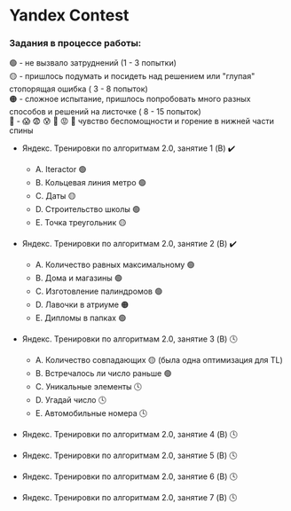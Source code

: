 # Yandex Contest

### Задания в процессе работы:

🟢 - не вызвало затруднений (1 - 3 попытки)  
🟡 - пришлось подумать и посидеть над решением или "глупая" стопорящая ошибка ( 3 - 8 попыток)  
🟠 - сложное испытание, пришлось попробовать много разных способов и решений на листочке ( 8 - 15 попыток)  
🔴 - 😱 😨 😰 🤯 😡 🤬 чувство беспомощности и горение в нижней части спины

- Яндекс. Тренировки по алгоритмам 2.0, занятие 1 (B) ✔️

  - A. Iteractor 🟢
  - B. Кольцевая линия метро 🟢
  - C. Даты 🟡
  - D. Строительство школы 🟢
  - E. Точка треугольник 🟡

- Яндекс. Тренировки по алгоритмам 2.0, занятие 2 (B) ✔️

  - A. Количество равных максимальному 🟢
  - B. Дома и магазины 🟢
  - C. Изготовление палиндромов 🟢
  - D. Лавочки в атриуме 🟠
  - E. Дипломы в папках 🟢

- Яндекс. Тренировки по алгоритмам 2.0, занятие 3 (B) 🕓

  - A. Количество совпадающих 🟡 (была одна оптимизация для TL)
  - B. Встречалось ли число раньше 🟢
  - C. Уникальные элементы 🕓
  - D. Угадай число 🕓
  - E. Автомобильные номера 🕓

- Яндекс. Тренировки по алгоритмам 2.0, занятие 4 (B) 🕓
- Яндекс. Тренировки по алгоритмам 2.0, занятие 5 (B) 🕓
- Яндекс. Тренировки по алгоритмам 2.0, занятие 6 (B) 🕓
- Яндекс. Тренировки по алгоритмам 2.0, занятие 7 (B) 🕓
